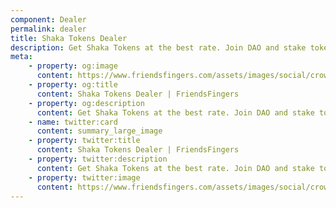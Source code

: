 ```yaml
---
component: Dealer
permalink: dealer
title: Shaka Tokens Dealer
description: Get Shaka Tokens at the best rate. Join DAO and stake tokens to have a bonus.
meta: 
    - property: og:image
      content: https://www.friendsfingers.com/assets/images/social/crowdsale_page.png
    - property: og:title
      content: Shaka Tokens Dealer | FriendsFingers
    - property: og:description
      content: Get Shaka Tokens at the best rate. Join DAO and stake tokens to have a bonus.
    - name: twitter:card
      content: summary_large_image
    - property: twitter:title
      content: Shaka Tokens Dealer | FriendsFingers
    - property: twitter:description
      content: Get Shaka Tokens at the best rate. Join DAO and stake tokens to have a bonus.
    - property: twitter:image
      content: https://www.friendsfingers.com/assets/images/social/crowdsale_page.png
---
```

